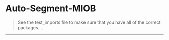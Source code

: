 # Auto-Segment-MIOB


> See the test_imports file to make sure that you have all of the correct packages.... 
___


